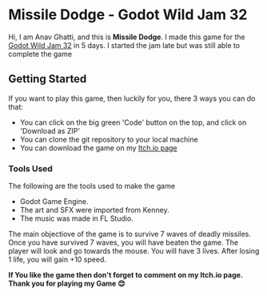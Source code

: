 # Missile Dodge - Godot Wild Jam 32 #

Hi, I am Anav Ghatti, and this is **Missile Dodge**. I made this game for the [Godot Wild Jam 32](https://itch.io/jam/godot-wild-jam-32) in 5 days. I started the jam late but was still able to complete the game

## Getting Started ##
If you want to play this game, then luckily for you, there 3 ways you can do that:
* You can click on the big green 'Code' button on the top, and click on 'Download as ZIP'
* You can clone the git repository to your local machine
* You can download the game on my [Itch.io page](https://arnav-ghatti.itch.io/)

### Tools Used ###
The following are the tools used to make the game
* Godot Game Engine.
* The art and SFX were imported from Kenney.
* The music was made in FL Studio.

The main objectiove of the game is to survive 7 waves of deadly missiles.
Once you have survived 7 waves, you will have beaten the game.
The player will look and go towards the mouse.
You will have 3 lives. After losing 1 life, you will gain +10 speed.

**If You like the game then don't forget to comment on my Itch.io page. Thank you for playing my Game 😊**
